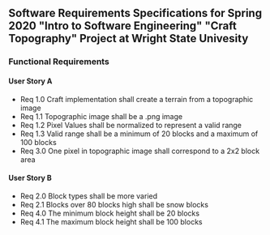 ## Software Requirements Specifications for Spring 2020 "Intro to Software Engineering" "Craft Topography" Project at Wright State Univesity
### Functional Requirements
  #### User Story A
   - Req 1.0 Craft implementation shall create a terrain from a topographic image
   - Req 1.1 Topographic image shall be a .png image
   - Req 1.2 Pixel Values shall be normalized to represent a valid range
   - Req 1.3 Valid range shall be a minimum of 20 blocks and a maximum of 100 blocks
   - Req 3.0 One pixel in topographic image shall correspond to a 2x2 block area
  #### User Story B
   - Req 2.0 Block types shall be more varied
   - Req 2.1 Blocks over 80 blocks high shall be snow blocks
   - Req 4.0 The minimum block height shall be 20 blocks
   - Req 4.1 The maximum block height shall be 100 blocks

